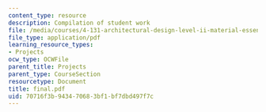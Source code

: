 ```yaml
---
content_type: resource
description: Compilation of student work
file: /media/courses/4-131-architectural-design-level-ii-material-essence-the-glass-house-fall-2003/70716f3b943470683bf1bf7dbd497f7c_final.pdf
file_type: application/pdf
learning_resource_types:
- Projects
ocw_type: OCWFile
parent_title: Projects
parent_type: CourseSection
resourcetype: Document
title: final.pdf
uid: 70716f3b-9434-7068-3bf1-bf7dbd497f7c
---
```

